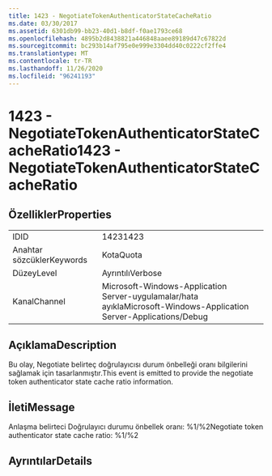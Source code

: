 ```yaml
---
title: 1423 - NegotiateTokenAuthenticatorStateCacheRatio
ms.date: 03/30/2017
ms.assetid: 6301db99-bb23-40d1-b8df-f0ae1793ce68
ms.openlocfilehash: 4895b2d8438821a446848aaee89189d47c67822d
ms.sourcegitcommit: bc293b14af795e0e999e3304dd40c0222cf2ffe4
ms.translationtype: MT
ms.contentlocale: tr-TR
ms.lasthandoff: 11/26/2020
ms.locfileid: "96241193"
---
```

# <a name="1423---negotiatetokenauthenticatorstatecacheratio"></a><span data-ttu-id="469d6-102">1423 - NegotiateTokenAuthenticatorStateCacheRatio</span><span class="sxs-lookup"><span data-stu-id="469d6-102">1423 - NegotiateTokenAuthenticatorStateCacheRatio</span></span>

## <a name="properties"></a><span data-ttu-id="469d6-103">Özellikler</span><span class="sxs-lookup"><span data-stu-id="469d6-103">Properties</span></span>  
  
|||  
|-|-|  
|<span data-ttu-id="469d6-104">ID</span><span class="sxs-lookup"><span data-stu-id="469d6-104">ID</span></span>|<span data-ttu-id="469d6-105">1423</span><span class="sxs-lookup"><span data-stu-id="469d6-105">1423</span></span>|  
|<span data-ttu-id="469d6-106">Anahtar sözcükler</span><span class="sxs-lookup"><span data-stu-id="469d6-106">Keywords</span></span>|<span data-ttu-id="469d6-107">Kota</span><span class="sxs-lookup"><span data-stu-id="469d6-107">Quota</span></span>|  
|<span data-ttu-id="469d6-108">Düzey</span><span class="sxs-lookup"><span data-stu-id="469d6-108">Level</span></span>|<span data-ttu-id="469d6-109">Ayrıntılı</span><span class="sxs-lookup"><span data-stu-id="469d6-109">Verbose</span></span>|  
|<span data-ttu-id="469d6-110">Kanal</span><span class="sxs-lookup"><span data-stu-id="469d6-110">Channel</span></span>|<span data-ttu-id="469d6-111">Microsoft-Windows-Application Server-uygulamalar/hata ayıkla</span><span class="sxs-lookup"><span data-stu-id="469d6-111">Microsoft-Windows-Application Server-Applications/Debug</span></span>|  
  
## <a name="description"></a><span data-ttu-id="469d6-112">Açıklama</span><span class="sxs-lookup"><span data-stu-id="469d6-112">Description</span></span>  

 <span data-ttu-id="469d6-113">Bu olay, Negotiate belirteç doğrulayıcısı durum önbelleği oranı bilgilerini sağlamak için tasarlanmıştır.</span><span class="sxs-lookup"><span data-stu-id="469d6-113">This event is emitted to provide the negotiate token authenticator state cache ratio information.</span></span>  
  
## <a name="message"></a><span data-ttu-id="469d6-114">İleti</span><span class="sxs-lookup"><span data-stu-id="469d6-114">Message</span></span>  

 <span data-ttu-id="469d6-115">Anlaşma belirteci Doğrulayıcı durumu önbellek oranı: %1/%2</span><span class="sxs-lookup"><span data-stu-id="469d6-115">Negotiate token authenticator state cache ratio: %1/%2</span></span>  
  
## <a name="details"></a><span data-ttu-id="469d6-116">Ayrıntılar</span><span class="sxs-lookup"><span data-stu-id="469d6-116">Details</span></span>
